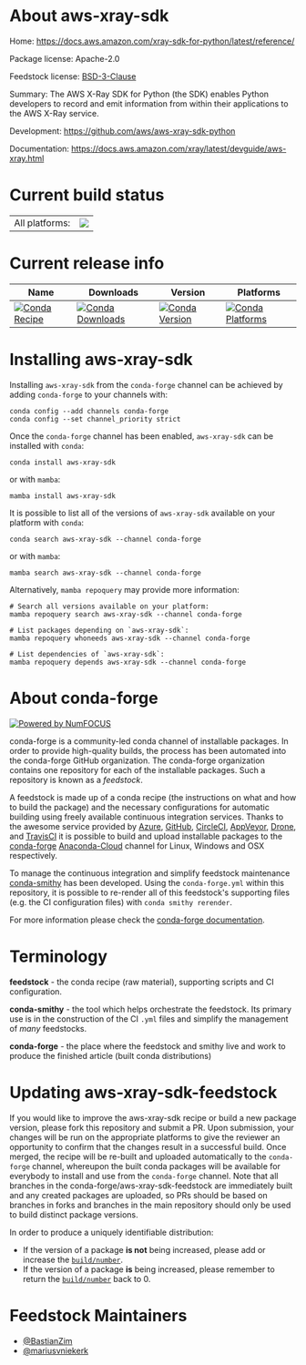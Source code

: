 About aws-xray-sdk
==================

Home: https://docs.aws.amazon.com/xray-sdk-for-python/latest/reference/

Package license: Apache-2.0

Feedstock license: [BSD-3-Clause](https://github.com/conda-forge/aws-xray-sdk-feedstock/blob/main/LICENSE.txt)

Summary: The AWS X-Ray SDK for Python (the SDK) enables Python developers to record and emit information from within their applications to the AWS X-Ray service.

Development: https://github.com/aws/aws-xray-sdk-python

Documentation: https://docs.aws.amazon.com/xray/latest/devguide/aws-xray.html

Current build status
====================


<table><tr><td>All platforms:</td>
    <td>
      <a href="https://dev.azure.com/conda-forge/feedstock-builds/_build/latest?definitionId=2759&branchName=main">
        <img src="https://dev.azure.com/conda-forge/feedstock-builds/_apis/build/status/aws-xray-sdk-feedstock?branchName=main">
      </a>
    </td>
  </tr>
</table>

Current release info
====================

| Name | Downloads | Version | Platforms |
| --- | --- | --- | --- |
| [![Conda Recipe](https://img.shields.io/badge/recipe-aws--xray--sdk-green.svg)](https://anaconda.org/conda-forge/aws-xray-sdk) | [![Conda Downloads](https://img.shields.io/conda/dn/conda-forge/aws-xray-sdk.svg)](https://anaconda.org/conda-forge/aws-xray-sdk) | [![Conda Version](https://img.shields.io/conda/vn/conda-forge/aws-xray-sdk.svg)](https://anaconda.org/conda-forge/aws-xray-sdk) | [![Conda Platforms](https://img.shields.io/conda/pn/conda-forge/aws-xray-sdk.svg)](https://anaconda.org/conda-forge/aws-xray-sdk) |

Installing aws-xray-sdk
=======================

Installing `aws-xray-sdk` from the `conda-forge` channel can be achieved by adding `conda-forge` to your channels with:

```
conda config --add channels conda-forge
conda config --set channel_priority strict
```

Once the `conda-forge` channel has been enabled, `aws-xray-sdk` can be installed with `conda`:

```
conda install aws-xray-sdk
```

or with `mamba`:

```
mamba install aws-xray-sdk
```

It is possible to list all of the versions of `aws-xray-sdk` available on your platform with `conda`:

```
conda search aws-xray-sdk --channel conda-forge
```

or with `mamba`:

```
mamba search aws-xray-sdk --channel conda-forge
```

Alternatively, `mamba repoquery` may provide more information:

```
# Search all versions available on your platform:
mamba repoquery search aws-xray-sdk --channel conda-forge

# List packages depending on `aws-xray-sdk`:
mamba repoquery whoneeds aws-xray-sdk --channel conda-forge

# List dependencies of `aws-xray-sdk`:
mamba repoquery depends aws-xray-sdk --channel conda-forge
```


About conda-forge
=================

[![Powered by
NumFOCUS](https://img.shields.io/badge/powered%20by-NumFOCUS-orange.svg?style=flat&colorA=E1523D&colorB=007D8A)](https://numfocus.org)

conda-forge is a community-led conda channel of installable packages.
In order to provide high-quality builds, the process has been automated into the
conda-forge GitHub organization. The conda-forge organization contains one repository
for each of the installable packages. Such a repository is known as a *feedstock*.

A feedstock is made up of a conda recipe (the instructions on what and how to build
the package) and the necessary configurations for automatic building using freely
available continuous integration services. Thanks to the awesome service provided by
[Azure](https://azure.microsoft.com/en-us/services/devops/), [GitHub](https://github.com/),
[CircleCI](https://circleci.com/), [AppVeyor](https://www.appveyor.com/),
[Drone](https://cloud.drone.io/welcome), and [TravisCI](https://travis-ci.com/)
it is possible to build and upload installable packages to the
[conda-forge](https://anaconda.org/conda-forge) [Anaconda-Cloud](https://anaconda.org/)
channel for Linux, Windows and OSX respectively.

To manage the continuous integration and simplify feedstock maintenance
[conda-smithy](https://github.com/conda-forge/conda-smithy) has been developed.
Using the ``conda-forge.yml`` within this repository, it is possible to re-render all of
this feedstock's supporting files (e.g. the CI configuration files) with ``conda smithy rerender``.

For more information please check the [conda-forge documentation](https://conda-forge.org/docs/).

Terminology
===========

**feedstock** - the conda recipe (raw material), supporting scripts and CI configuration.

**conda-smithy** - the tool which helps orchestrate the feedstock.
                   Its primary use is in the construction of the CI ``.yml`` files
                   and simplify the management of *many* feedstocks.

**conda-forge** - the place where the feedstock and smithy live and work to
                  produce the finished article (built conda distributions)


Updating aws-xray-sdk-feedstock
===============================

If you would like to improve the aws-xray-sdk recipe or build a new
package version, please fork this repository and submit a PR. Upon submission,
your changes will be run on the appropriate platforms to give the reviewer an
opportunity to confirm that the changes result in a successful build. Once
merged, the recipe will be re-built and uploaded automatically to the
`conda-forge` channel, whereupon the built conda packages will be available for
everybody to install and use from the `conda-forge` channel.
Note that all branches in the conda-forge/aws-xray-sdk-feedstock are
immediately built and any created packages are uploaded, so PRs should be based
on branches in forks and branches in the main repository should only be used to
build distinct package versions.

In order to produce a uniquely identifiable distribution:
 * If the version of a package **is not** being increased, please add or increase
   the [``build/number``](https://docs.conda.io/projects/conda-build/en/latest/resources/define-metadata.html#build-number-and-string).
 * If the version of a package **is** being increased, please remember to return
   the [``build/number``](https://docs.conda.io/projects/conda-build/en/latest/resources/define-metadata.html#build-number-and-string)
   back to 0.

Feedstock Maintainers
=====================

* [@BastianZim](https://github.com/BastianZim/)
* [@mariusvniekerk](https://github.com/mariusvniekerk/)


